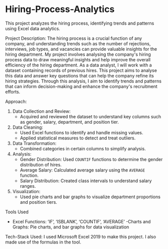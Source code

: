 # Hiring-Process-Analytics
This project analyzes the hiring process, identifying trends and patterns using Excel data analytics.

Project Description:
The hiring process is a crucial function of any company, and understanding trends such as the number of rejections, interviews, job types, and vacancies can provide valuable insights for the hiring department. My project involves analysing the company's hiring process data to draw meaningful insights and help improve the overall efficiency of the hiring department.
As a data analyst, I will work with a dataset containing records of previous hires. This project aims to analyse this data and answer key questions that can help the company refine its hiring strategies. Through this analysis, I aim to identify trends and patterns that can inform decision-making and enhance the company's recruitment efforts.

Approach:
1. Data Collection and Review:
   - Acquired and reviewed the dataset to understand key columns such as gender, salary, department, and position tier.
2. Data Cleaning:
   - Used Excel functions to identify and handle missing values.
   - Applied statistical measures to detect and treat outliers.
3. Data Transformation:
   - Combined categories in certain columns to simplify analysis.
4. Analysis:
   - Gender Distribution: Used `COUNTIF` functions to determine the gender distribution of hires.
   - Average Salary: Calculated average salary using the `AVERAGE` function.
   - Salary Distribution: Created class intervals to understand salary ranges.
5. Visualization:
   - Used pie charts and bar graphs to visualize department proportions and position tiers.

Tools Used
- Excel Functions: ’IF’, ‘ISBLANK’, ‘COUNTIF’, ‘AVERAGE’
-Charts and Graphs: Pie charts, and bar graphs for data visualization

Tech-Stack Used:
I used Microsoft Excel 2019 to make this project. I also made use of the formulas in the tool. 
